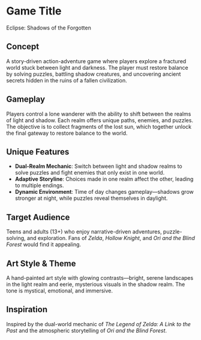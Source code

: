 # Game Title
Eclipse: Shadows of the Forgotten

## Concept
A story-driven action-adventure game where players explore a fractured world stuck between light and darkness. The player must restore balance by solving puzzles, battling shadow creatures, and uncovering ancient secrets hidden in the ruins of a fallen civilization.

## Gameplay
Players control a lone wanderer with the ability to shift between the realms of light and shadow. Each realm offers unique paths, enemies, and puzzles. The objective is to collect fragments of the lost sun, which together unlock the final gateway to restore balance to the world.

## Unique Features
- **Dual-Realm Mechanic**: Switch between light and shadow realms to solve puzzles and fight enemies that only exist in one world.  
- **Adaptive Storyline**: Choices made in one realm affect the other, leading to multiple endings.  
- **Dynamic Environment**: Time of day changes gameplay—shadows grow stronger at night, while puzzles reveal themselves in daylight.  

## Target Audience
Teens and adults (13+) who enjoy narrative-driven adventures, puzzle-solving, and exploration. Fans of *Zelda*, *Hollow Knight*, and *Ori and the Blind Forest* would find it appealing.

## Art Style & Theme
A hand-painted art style with glowing contrasts—bright, serene landscapes in the light realm and eerie, mysterious visuals in the shadow realm. The tone is mystical, emotional, and immersive.

## Inspiration
Inspired by the dual-world mechanic of *The Legend of Zelda: A Link to the Past* and the atmospheric storytelling of *Ori and the Blind Forest*.  
